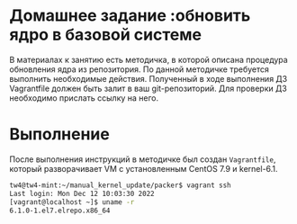 # Домашнее задание :oбновить ядро в базовой системе

В материалах к занятию есть методичка, в которой описана процедура обновления ядра из репозитория.
По данной методичке требуется выполнить необходимые действия.
Полученный в ходе выполнения ДЗ Vagrantfile должен быть залит в ваш git-репозиторий.
Для проверки ДЗ необходимо прислать ссылку на него.

# Выполнение

После выполнения инструкций в методичке был создан `Vagrantfile`, который разворачивает VM с установленным CentOS 7.9 и kernel-6.1.

```bash
tw4@tw4-mint:~/manual_kernel_update/packer$ vagrant ssh
Last login: Mon Dec 12 10:03:30 2022
[vagrant@localhost ~]$ uname -r
6.1.0-1.el7.elrepo.x86_64
```

